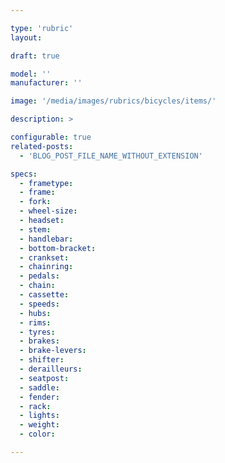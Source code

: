 ```yaml
---

type: 'rubric'
layout: 

draft: true

model: ''
manufacturer: ''

image: '/media/images/rubrics/bicycles/items/'

description: >

configurable: true
related-posts:
  - 'BLOG_POST_FILE_NAME_WITHOUT_EXTENSION'

specs:
  - frametype:
  - frame:
  - fork:
  - wheel-size:
  - headset:
  - stem:
  - handlebar:
  - bottom-bracket:
  - crankset:
  - chainring:
  - pedals:
  - chain:
  - cassette:
  - speeds:
  - hubs:
  - rims:
  - tyres:
  - brakes:
  - brake-levers:
  - shifter: 
  - derailleurs:
  - seatpost:
  - saddle:
  - fender:
  - rack:
  - lights:
  - weight:
  - color:

---
```

